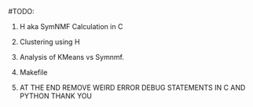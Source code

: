 #TODO:
1. H aka SymNMF Calculation in C
2. Clustering using H
3. Analysis of KMeans vs Symnmf.
4. Makefile

5. AT THE END REMOVE WEIRD ERROR DEBUG STATEMENTS IN C AND PYTHON THANK YOU
